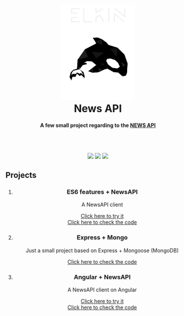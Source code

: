 <h1 align="center">
  <br>
  <a href="https://github.com/elkinny">
    <img src="https://raw.githubusercontent.com/elkinny/Curriculum-Vitae/master/ekins_logo.png" alt="Elkin" width="200">
  </a>
  <br>
    News API
  <br>
</h1>

<h4 align="center"> A few small project regarding to the <a href="https://newsapi.org/">NEWS API</a></h4>

<br>
<br>
<p align="center">
    <img src="https://forthebadge.com/images/badges/built-with-love.svg">
    <img src="https://forthebadge.com/images/badges/fuck-it-ship-it.svg">
    <img src="https://forthebadge.com/images/badges/gluten-free.svg">
</p>

<h2>Projects</h2>
<ol>
  <li align="center">
    <h3>ES6 features + NewsAPI</h3> <p>A NewsAPI client</p>
    <a href="https://elkinny.github.io/NewsAPI/news-app/index.html">Click here to try it</a>
    <br><a href="https://github.com/elkinny/NewsAPI/tree/master/news-app">Click here to check the code</a>
  </li>
  <li align="center">
    <h3>Express + Mongo</h3> <p>Just a small project based on Express + Mongoose (MongoDB)</p>
    <a href="https://github.com/elkinny/NewsAPI/tree/master/news-api">Click here to check the code</a>
  </li>
  <li align="center">
    <h3>Angular + NewsAPI</h3> <p>A NewsAPI client on Angular</p>
    <a href="https://elkinny.github.io/NewsAPI/news-ng/index.html">Click here to try it</a>
    <br><a href="https://github.com/elkinny/NewsAPI/tree/master/news-ng">Click here to check the code</a>
  </li>
</ol>
